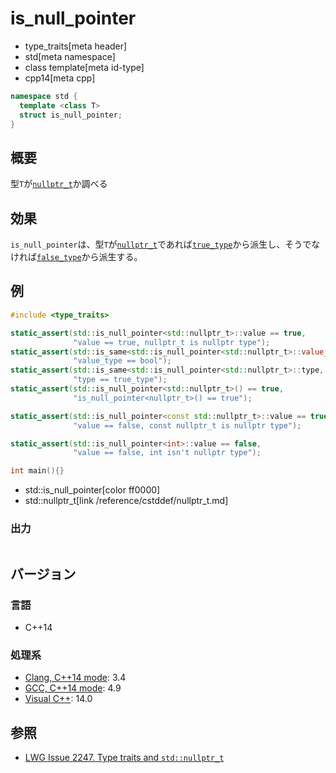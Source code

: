 # is_null_pointer
* type_traits[meta header]
* std[meta namespace]
* class template[meta id-type]
* cpp14[meta cpp]

```cpp
namespace std {
  template <class T>
  struct is_null_pointer;
}
```

## 概要
型`T`が[`nullptr_t`](/reference/cstddef/nullptr_t.md)か調べる


## 効果
`is_null_pointer`は、型`T`が[`nullptr_t`](/reference/cstddef/nullptr_t.md)であれば[`true_type`](true_type.md)から派生し、そうでなければ[`false_type`](false_type.md)から派生する。


## 例
```cpp
#include <type_traits>

static_assert(std::is_null_pointer<std::nullptr_t>::value == true,
              "value == true, nullptr_t is nullptr type");
static_assert(std::is_same<std::is_null_pointer<std::nullptr_t>::value_type, bool>::value,
              "value_type == bool");
static_assert(std::is_same<std::is_null_pointer<std::nullptr_t>::type, std::true_type>::value,
              "type == true_type");
static_assert(std::is_null_pointer<std::nullptr_t>() == true,
              "is_null_pointer<nullptr_t>() == true");

static_assert(std::is_null_pointer<const std::nullptr_t>::value == true,
              "value == false, const nullptr_t is nullptr type");

static_assert(std::is_null_pointer<int>::value == false,
              "value == false, int isn't nullptr type");

int main(){}
```
* std::is_null_pointer[color ff0000]
* std::nullptr_t[link /reference/cstddef/nullptr_t.md]

### 出力
```
```

## バージョン
### 言語
- C++14

### 処理系
- [Clang, C++14 mode](/implementation.md#clang): 3.4
- [GCC, C++14 mode](/implementation.md#gcc): 4.9
- [Visual C++](/implementation.md#visual_cpp): 14.0


## 参照
- [LWG Issue 2247. Type traits and `std::nullptr_t`](http://www.open-std.org/jtc1/sc22/wg21/docs/lwg-defects.html#2247)

